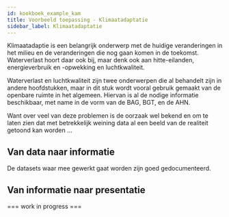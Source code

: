 ```yaml
---
id: kookboek_example_kam
title: Voorbeeld toepassing - Klimaatadaptatie
sidebar_label: Klimaatadaptatie
---
```


Klimaatadaptie is een belangrijk onderwerp met de huidige veranderingen in het milieu en de veranderingen die nog gaan komen in de toekomst. Waterverlast hoort daar ook bij, maar denk ook aan hitte-eilanden, energieverbruik en -opwekking en luchtkwaliteit.

Waterverlast en luchtkwaliteit zijn twee onderwerpen die al behandelt zijn in andere hoofdstukken, maar in dit stuk wordt vooral gebruik gemaakt van de openbare ruimte in het algemeen. Hiervan is al de nodige informatie beschikbaar, met name in de vorm van de BAG, BGT, en de AHN.

Want over veel van deze problemen is de oorzaak wel bekend en om te laten zien dat met betrekkelijk weining data al een beeld van de realiteit getoond kan worden ...

## Van data naar informatie

De datasets waar mee gewerkt gaat worden zijn goed gedocumenteerd.

## Van informatie naar presentatie


=== work in progress ===